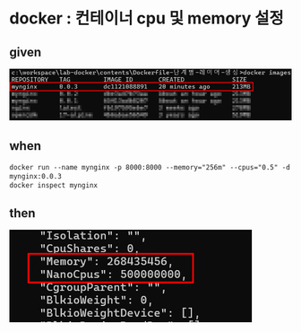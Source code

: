 # docker : 컨테이너 cpu 및 memory 설정

## given

![f5ir02n.png](..%2F..%2Fimages%2Ff5ir02n.png)

## when

```
docker run --name mynginx -p 8000:8000 --memory="256m" --cpus="0.5" -d mynginx:0.0.3
docker inspect mynginx
```

## then

![bmXIgLD.png](..%2F..%2Fimages%2FbmXIgLD.png)